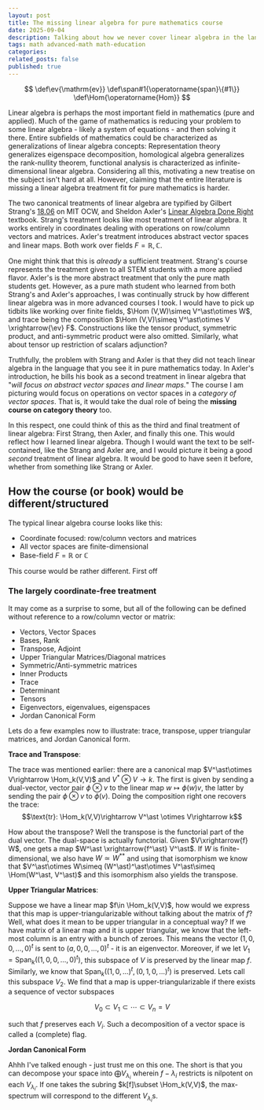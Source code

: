 ```yaml
---
layout: post
title: The missing linear algebra for pure mathematics course
date: 2025-09-04 
description: Talking about how we never cover linear algebra in the language it is used in high level pure mathematics. 
tags: math advanced-math math-education 
categories: 
related_posts: false
published: true
---
```


$$
\def\ev{\mathrm{ev}}
\def\span#1{\operatorname{span}\{#1\}}
\def\Hom{\operatorname{Hom}}
$$

Linear algebra is perhaps the most important field in mathematics (pure and applied). Much of the game of mathematics is reducing your problem to some linear algebra - likely a system of equations - and then solving it there. Entire subfields of mathematics could be characterized as generalizations of linear algebra concepts: Representation theory generalizes eigenspace decomposition, homological algebra generalizes the rank-nullity theorem, functional analysis is characterized as infinite-dimensional linear algebra. Considering all this, motivating a new treatise on the subject isn't hard at all. However, claiming that the entire literature is missing a linear algebra treatment fit for pure mathematics is harder. 

The two canonical treatments of linear algebra are typified by Gilbert Strang's [18.06](https://ocw.mit.edu/courses/18-06-linear-algebra-spring-2010/) on MIT OCW, and Sheldon Axler's [Linear Algebra Done Right](https://linear.axler.net/) textbook. Strang's treatment looks like most treatment of linear algebra. It works entirely in coordinates dealing with operations on row/column vectors and matrices. Axler's treatment introduces abstract vector spaces and linear maps. Both work over fields $F = \mathbb{R}, \mathbb{C}$. 

One might think that this is *already* a sufficient treatment. Strang's course represents the treatment given to all STEM students with a more applied flavor. Axler's is the more abstract treatment that only the pure math students get. However, as a pure math student who learned from both Strang's and Axler's approaches, I was continually struck by how different linear algebra was in more advanced courses I took. I would have to pick up tidbits like working over finite fields, $\Hom (V,W)\simeq V^\ast\otimes W$, and trace being the composition $\Hom (V,V)\simeq V^\ast\otimes V \xrightarrow{\ev} F$. Constructions like the tensor product, symmetric product, and anti-symmetric product were also omitted. Similarly, what about tensor up restriction of scalars adjunction? 

Truthfully, the problem with Strang and Axler is that they did not teach linear algebra in the language that you see it in pure mathematics today. In Axler's introduction, he bills his book as a second treatment in linear algebra that "*will focus on abstract vector spaces and linear maps.*" The course I am picturing would focus on operations on vector spaces in a *category of vector spaces*. That is, it would take the dual role of being the **missing course on category theory** too. 

In this respect, one could think of this as the third and final treatment of linear algebra: First Strang, then Axler, and finally this one. This would reflect how I learned linear algebra. Though I would want the text to be self-contained, like the Strang and Axler are, and I would picture it being a good *second* treatment of linear algebra. It would be good to have seen it before, whether from something like Strang or Axler. 

## How the course (or book) would be different/structured

The typical linear algebra course looks like this:
- Coordinate focused: row/column vectors and matrices
- All vector spaces are finite-dimensional
- Base-field $F = \mathbb{R}$ or $\mathbb{C}$

This course would be rather different. First off

### The largely coordinate-free treatment

It may come as a surprise to some, but all of the following can be defined without reference to a row/column vector or matrix:

- Vectors, Vector Spaces
- Bases, Rank
- Transpose, Adjoint
- Upper Triangular Matrices/Diagonal matrices
- Symmetric/Anti-symmetric matrices
- Inner Products
- Trace
- Determinant
- Tensors
- Eigenvectors, eigenvalues, eigenspaces
- Jordan Canonical Form

Lets do a few examples now to illustrate: trace, transpose, upper triangular matrices, and Jordan Canonical form.

**Trace and Transpose**:

The trace was mentioned earlier: there are a canonical map $V^\ast\otimes V\rightarrow \Hom_k(V,V)$ and $V^\ast \otimes V\rightarrow k$. The first is given by sending a dual-vector, vector pair $\phi\otimes v$ to the linear map $w\mapsto \phi(w) v$, the latter by sending the pair $\phi\otimes v$ to $\phi(v)$. Doing the composition right one recovers the trace:
$$\text{tr}: \Hom_k(V,V)\rightarrow V^\ast \otimes V\rightarrow k$$ 

How about the transpose? Well the transpose is the functorial part of the dual vector. The dual-space is actually functorial. Given $V\xrightarrow{f} W$, one gets a map $W^\ast \xrightarrow{f^\ast} V^\ast$. If $W$ is finite-dimensional, we also have $W\simeq W^{\ast\ast}$ and using that isomorphism we know that $V^\ast\otimes W\simeq (W^\ast)^\ast\otimes V^\ast\simeq \Hom(W^\ast, V^\ast)$ and this isomorphism also yields the transpose. 

**Upper Triangular Matrices**: 

Suppose we have a linear map $f\in \Hom_k(V,V)$, how would we express that this map is upper-triangularizable without talking about the matrix of $f$? Well, what does it mean to be upper triangular in a conceptual way? If we have matrix of a linear map and it is upper triangular, we know that the left-most column is an entry with a bunch of zeroes. This means the vector $(1,0,0,\ldots,0)^t$ is sent to $(a,0,0,\ldots,0)^t$ - it is an eigenvector. Moreover, if we let $V_1 = \text{Span}_k((1,0,0,\ldots,0)^t)$, this subspace of $V$ is preserved by the linear map $f$. Similarly, we know that $\text{Span}_k ((1,0,\ldots)^t, (0,1,0,\ldots)^t)$ is preserved. Lets call this subspace $V_2$. We find that a map is upper-triangularizable if there exists a sequence of vector subspaces 

$$V_0\subset V_1\subset\cdots \subset V_n = V$$

such that $f$ preserves each $V_i$. Such a decomposition of a vector space is called a (complete) flag. 

**Jordan Canonical Form**

Ahhh I've talked enough - just trust me on this one. The short is that you can decompose your space into $\bigoplus V_{\lambda_i}$ wherein $f-\lambda_i$ restricts is nilpotent on each $V_{\lambda_i}$. If one takes the subring $k[f]\subset \Hom_k(V,V)$, the max-spectrum will correspond to the different $V_{\lambda_i}$s. 

